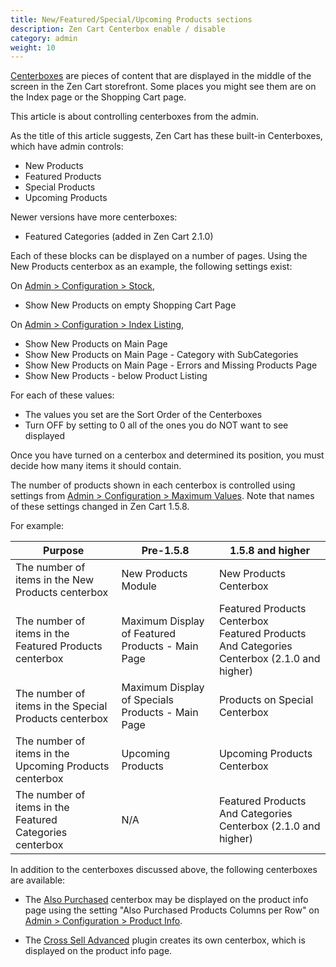 ```yaml
---
title: New/Featured/Special/Upcoming Products sections
description: Zen Cart Centerbox enable / disable
category: admin
weight: 10
---
```


[Centerboxes](/user/template/centerboxes/)
are pieces of content that are displayed in the middle of the screen in the Zen Cart storefront.  Some places you might see them are on the Index page or the Shopping Cart page. 

This article is about controlling centerboxes from the admin. 

As the title of this article suggests, Zen Cart has these built-in Centerboxes, which have admin controls: 

- New Products 
- Featured Products
- Special Products
- Upcoming Products

Newer versions have more centerboxes: 
- Featured Categories (added in Zen Cart 2.1.0)

Each of these blocks can be displayed on a number of pages. Using the New Products centerbox as an example, the following settings exist:

On [Admin > Configuration > Stock](/user/admin_pages/configuration/configuration_stock/), 

- Show New Products on empty Shopping Cart Page

On [Admin > Configuration > Index Listing](/user/admin_pages/configuration/configuration_indexlisting/), 
- Show New Products on Main Page
- Show New Products on Main Page - Category with SubCategories
- Show New Products on Main Page - Errors and Missing Products Page
- Show New Products - below Product Listing

For each of these values: 

- The values you set are the Sort Order of the Centerboxes 
- Turn OFF by setting to 0 all of the ones you do NOT want to see displayed 

Once you have turned on a centerbox and determined its position, you must decide how many items it should contain.

The number of products shown in each centerbox is controlled using settings from [Admin > Configuration > Maximum Values](/user/admin_pages/configuration/configuration_maximumvalues/).  Note that names of these settings changed in Zen Cart 1.5.8.

For example: 

| Purpose | Pre-1.5.8| 1.5.8 and higher| 
|---------|----------|-----------|
|The number of items in the New Products centerbox |New Products Module | New Products Centerbox|
| The number of items in the Featured Products centerbox | Maximum Display of Featured Products - Main Page | Featured Products Centerbox <br>Featured Products And Categories Centerbox (2.1.0 and higher)|
|The number of items in the Special Products centerbox |Maximum Display of Specials Products - Main Page |Products on Special Centerbox|
|The number of items in the Upcoming Products centerbox | Upcoming Products |Upcoming Products Centerbox |
|The number of items in the Featured Categories centerbox | N/A | Featured Products And Categories Centerbox (2.1.0 and higher)|

In addition to the centerboxes discussed above, the following centerboxes are available:

- The [Also Purchased](/user/template/also_purchased) centerbox may be displayed on the product info page using the setting "Also Purchased Products Columns per Row" on [Admin > Configuration > Product Info](/user/admin_pages/configuration/configuration_productinfo/).

- The [Cross Sell Advanced](/user/products/xsell) plugin creates its own centerbox, which is displayed on the product info page.
